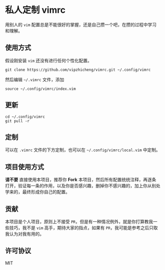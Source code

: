 # 私人定制 vimrc

用别人的 `vim` 配置总是不能很好的掌握，还是自己攒一个吧，在攒的过程中学习和理解。

## 使用方式

假设刚安装 `vim` 还没有进行任何个性化配置。

```
git clone https://github.com/vipzhicheng/vimrc.git ~/.config/vimrc
```

然后编辑 `~/.vimrc` 文件，添加

```
source ~/.config/vimrc/index.vim
```

## 更新

```
cd ~/.config/vimrc
git pull -r
```

## 定制

可以在 `.vimrc` 文件的下方定制，也可以在 `~/.config/vimrc/local.vim` 中定制。

## 项目使用方式

**请不要** 直接使用本项目，推荐你 **Fork** 本项目，然后所有配置统统注释，再逐条打开，验证每一条的作用，以及你是否感兴趣，删掉你不感兴趣的，加上你从别处学来的，最终形成你自己的配置。

## 贡献

本项目是个人项目，原则上不接受 `PR`，但是有一种情况例外，就是你打算教我一些技巧，我不是 `vim` 高手，期待大家的指点，如果有 `PR`，我可能是参考之后只取我认为对我有用的。

## 许可协议

MIT